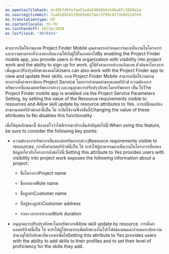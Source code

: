```yaml
---
ms.openlocfilehash: dc45bfd6fefaa51a4a540d694cb4ba07c5058a2a
ms.sourcegitcommit: 11a61db54119503e82faec5f99c4273e8d1247e5
ms.translationtype: HT
ms.contentlocale: th-TH
ms.lasthandoff: 10/16/2020
ms.locfileid: "4070354"
---
```

<span data-ttu-id="4cc30-101">ด้วยการเปิดใช้งานแอพ Project Finder Mobile คุณสามารถกำหนดการมองเห็นงานในโครงการและความสามารถที่จะลงทะเบียนงานให้กับผู้ใช้ในองค์กรได้</span><span class="sxs-lookup"><span data-stu-id="4cc30-101">By enabling the Project Finder mobile app, you provide users in the organization with visibility into project work and the ability to sign up for work.</span></span> <span data-ttu-id="4cc30-102">ผู้ใช้ยังสามารถทำงานกับแอพ ตัวค้นหาโครงการ เพื่อดูและปรับปรุงทักษะของตนได้</span><span class="sxs-lookup"><span data-stu-id="4cc30-102">Users can also work with the Project Finder app to view and update their skills.</span></span> <span data-ttu-id="4cc30-103">แอพ Project Finder Mobile สามารถเปิดใช้งานผ่านทางการตั้งค่าพารามิเตอ Project Service โดยการกำหนดค่าของแอตทริบิวต์ ความต้องการทรัพยากรที่แสดงต่อทรัพยากรต่างๆ และอนุญาตการปรับปรุงทักษะโดยทรัพยากร เป็น ใช่</span><span class="sxs-lookup"><span data-stu-id="4cc30-103">The Project Finder mobile app is enabled via the Project Service Parameters Setting, by setting the value of the Resource requirements visible to resources and Allow skill update by resource attributes to Yes.</span></span> <span data-ttu-id="4cc30-104">การเปลี่ยนแปลงค่าของแอตทริบิวต์เหล่านี้เป็น ไม่ จะปิดใช้งานฟังก์ชันนี้</span><span class="sxs-lookup"><span data-stu-id="4cc30-104">Changing the value of these attributes to No disables this functionality.</span></span>  
  
 <span data-ttu-id="4cc30-105">เมื่อใช้คุณลักษณะนี้ ต้องแน่ใจว่าได้พิจารณาประเด็นสำคัญต่อไปนี้:</span><span class="sxs-lookup"><span data-stu-id="4cc30-105">When using this feature, be sure to consider the following key points:</span></span>  
  
-   <span data-ttu-id="4cc30-106">ความต้องการทรัพยากรที่แสดงต่อทรัพยากรต่างๆ</span><span class="sxs-lookup"><span data-stu-id="4cc30-106">Resource requirements visible to resources.</span></span> <span data-ttu-id="4cc30-107">การตั้งค่าแอตทริบิวต์นี้เป็น ใช่ จะทำให้ผู้สามารถมองเห็นงานในโครงการที่แสดงข้อมูลเกี่ยวกับโครงการดังต่อไปนี้:</span><span class="sxs-lookup"><span data-stu-id="4cc30-107">Setting this attribute to Yes provides users with visibility into project work exposes the following information about a project:</span></span>  
  
    -   <span data-ttu-id="4cc30-108">ชื่อโครงการ</span><span class="sxs-lookup"><span data-stu-id="4cc30-108">Project name</span></span>  
  
    -   <span data-ttu-id="4cc30-109">ชื่อบทบาท</span><span class="sxs-lookup"><span data-stu-id="4cc30-109">Role name</span></span>  
  
    -   <span data-ttu-id="4cc30-110">ชื่อลูกค้า</span><span class="sxs-lookup"><span data-stu-id="4cc30-110">Customer name</span></span>  
  
    -   <span data-ttu-id="4cc30-111">ที่อยู่ของลูกค้า</span><span class="sxs-lookup"><span data-stu-id="4cc30-111">Customer address</span></span>  
  
    -   <span data-ttu-id="4cc30-112">ระยะเวลาการทำงาน</span><span class="sxs-lookup"><span data-stu-id="4cc30-112">Work duration</span></span>  
  
-   <span data-ttu-id="4cc30-113">อนุญาตการปรับปรุงทักษะโดยทรัพยากร</span><span class="sxs-lookup"><span data-stu-id="4cc30-113">Allow skill update by resource.</span></span> <span data-ttu-id="4cc30-114">การตั้งค่าแอตทริบิวต์นี้เป็น ใช่ จะทำให้ผู้ใช้สามารถเพิ่มทักษะลงในโปรไฟล์ของตนและกำหนดระดับความชำนาญให้กับทักษะที่พวกเขาเพิ่มได้</span><span class="sxs-lookup"><span data-stu-id="4cc30-114">Setting this attribute to Yes provides users with the ability to add skills to their profiles and to set their level of proficiency for the skills they add.</span></span>